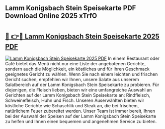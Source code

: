 ## Lamm Konigsbach Stein Speisekarte PDF Download Online 2025 xTrfO

# <h2><a href="http://gc97eoo.nevu.top/?p=Lamm+Konigsbach+Stein+Speisekarte">🔗 👉🔴 Lamm Konigsbach Stein Speisekarte 2025 PDF</a></h2>

[![Lamm Konigsbach Stein Speisekarte 2025 PDF](https://i.imgur.com/dBaPXMq.png)](http://gc97eoo.nevu.top/?p=Lamm+Konigsbach+Stein+Speisekarte)
In einem Restaurant oder Café bietet das Menü nicht nur eine Liste der angebotenen Gerichte, sondern auch die Möglichkeit, ein köstliches und für Ihren Geschmack geeignetes Gericht zu wählen. Wenn Sie nach einem leichten und frischen Gericht suchen, empfehlen wir Ihnen, unsere Salate aus unserem Salatbereich auf der Lamm Konigsbach Stein Speisekarte zu probieren. Für diejenigen, die Fleisch lieben, bieten wir eine umfangreiche Auswahl an Gerichten auf der Lamm Konigsbach Stein Speisekarte an: Rindfleisch, Schweinefleisch, Huhn und Fisch. Unseren Auserwählten bieten wir köstliche Gerichte wie Schaschlik und Steak an, die bei frischem, natürlichem Feuer zubereitet werden. Unser Team ist immer bereit, Ihnen bei der Auswahl der Speisen auf der Lamm Konigsbach Stein Speisekarte zu helfen und Ihnen einen bequemen und angenehmen Service zu bieten.

